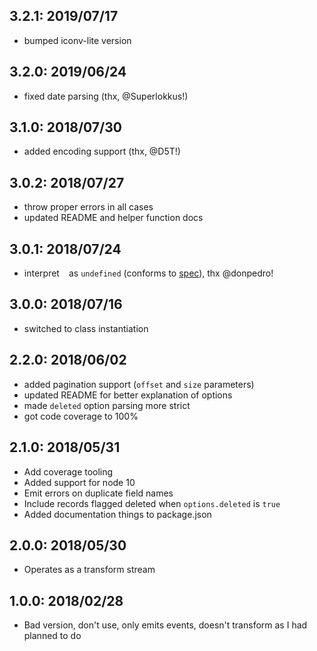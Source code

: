 ## 3.2.1: 2019/07/17

- bumped iconv-lite version

## 3.2.0: 2019/06/24

- fixed date parsing (thx, @Superlokkus!)

## 3.1.0: 2018/07/30

- added encoding support (thx, @D5T!)

## 3.0.2: 2018/07/27

- throw proper errors in all cases
- updated README and helper function docs

## 3.0.1: 2018/07/24

- interpret ` ` as `undefined` (conforms to [spec](http://www.dbase.com/Knowledgebase/INT/db7_file_fmt.htm)), thx @donpedro!

## 3.0.0: 2018/07/16

- switched to class instantiation

## 2.2.0: 2018/06/02

- added pagination support (`offset` and `size` parameters)
- updated README for better explanation of options
- made `deleted` option parsing more strict
- got code coverage to 100%

## 2.1.0: 2018/05/31

- Add coverage tooling
- Added support for node 10
- Emit errors on duplicate field names
- Include records flagged deleted when `options.deleted` is `true`
- Added documentation things to package.json

## 2.0.0: 2018/05/30

- Operates as a transform stream

## 1.0.0: 2018/02/28

- Bad version, don't use, only emits events, doesn't transform as I had planned to do
